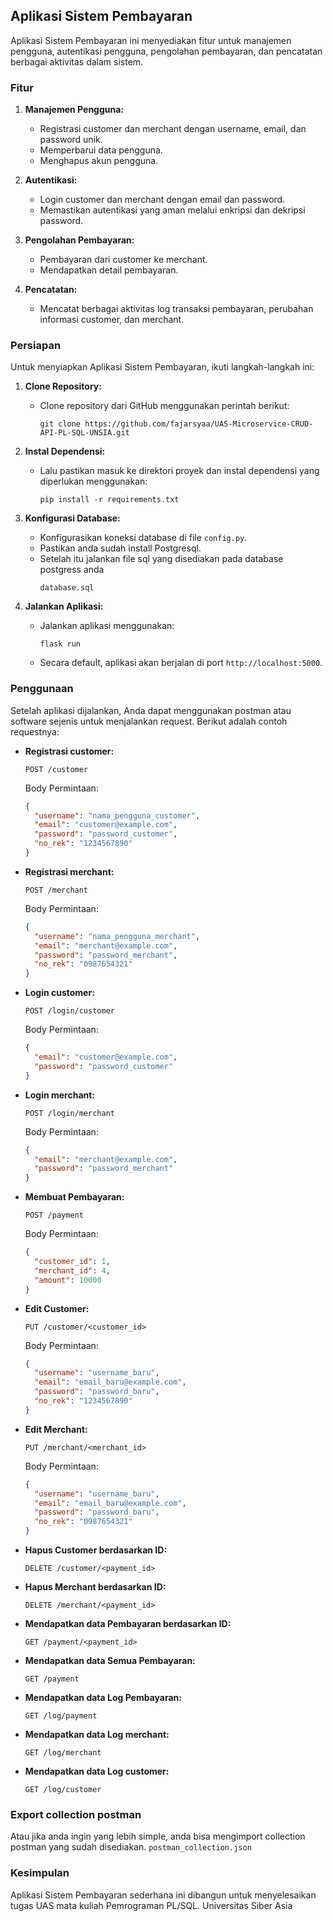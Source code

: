 ##  Aplikasi Sistem Pembayaran

Aplikasi Sistem Pembayaran ini menyediakan fitur untuk manajemen pengguna, autentikasi pengguna, pengolahan pembayaran, dan pencatatan berbagai aktivitas dalam sistem.

### Fitur

1. **Manajemen Pengguna:**
   - Registrasi customer dan merchant dengan username, email, dan password unik.
   - Memperbarui data pengguna.
   - Menghapus akun pengguna.

2. **Autentikasi:**
   - Login customer dan merchant dengan email dan password.
   - Memastikan autentikasi yang aman melalui enkripsi dan dekripsi password.

3. **Pengolahan Pembayaran:**
   - Pembayaran dari customer ke merchant.
   - Mendapatkan detail pembayaran.

4. **Pencatatan:**
   - Mencatat berbagai aktivitas log transaksi pembayaran, perubahan informasi customer, dan merchant.

### Persiapan

Untuk menyiapkan Aplikasi Sistem Pembayaran, ikuti langkah-langkah ini:

1. **Clone Repository:** 
   - Clone repository dari GitHub menggunakan perintah berikut:
     ```
     git clone https://github.com/fajarsyaa/UAS-Microservice-CRUD-API-PL-SQL-UNSIA.git
     ```
   
2. **Instal Dependensi:**
   - Lalu pastikan masuk ke direktori proyek dan instal dependensi yang diperlukan menggunakan:
     ```
     pip install -r requirements.txt
     ```
   
3. **Konfigurasi Database:**
   - Konfigurasikan koneksi database di file `config.py`.
   - Pastikan anda sudah install Postgresql.
   - Setelah itu jalankan file sql yang disediakan pada database postgress anda
     ```
     database.sql
     ```

4. **Jalankan Aplikasi:**
   - Jalankan aplikasi menggunakan:
     ```
     flask run
     ```
   - Secara default, aplikasi akan berjalan di port `http://localhost:5000`.
   
### Penggunaan

Setelah aplikasi dijalankan, Anda dapat menggunakan postman atau software sejenis untuk menjalankan request. Berikut adalah contoh requestnya:

- **Registrasi customer:** 
  ```
  POST /customer
  ```
  Body Permintaan:
  ```json
  {
    "username": "nama_pengguna_customer",
    "email": "customer@example.com",
    "password": "password_customer",
    "no_rek": "1234567890"
  }
  ```

- **Registrasi merchant:** 
  ```
  POST /merchant
  ```
  Body Permintaan:
  ```json
  {
    "username": "nama_pengguna_merchant",
    "email": "merchant@example.com",
    "password": "password_merchant",
    "no_rek": "0987654321"
  }
  ```

- **Login customer:**
  ```
  POST /login/customer
  ```
  Body Permintaan:
  ```json
  {
    "email": "customer@example.com",
    "password": "password_customer"
  }
  ```

- **Login merchant:**
  ```
  POST /login/merchant
  ```
  Body Permintaan:
  ```json
  {
    "email": "merchant@example.com",
    "password": "password_merchant"
  }
  ```

- **Membuat Pembayaran:**
  ```
  POST /payment
  ```
  Body Permintaan:
  ```json
  {
    "customer_id": 1,
    "merchant_id": 4,
    "amount": 10000
  }
  ```

- **Edit Customer:**
  ```
  PUT /customer/<customer_id>
  ```
  Body Permintaan:
  ```json
  {
    "username": "username_baru",
    "email": "email_baru@example.com",
    "password": "password_baru",
    "no_rek": "1234567890"
  }

  ```

- **Edit Merchant:**
  ```
  PUT /merchant/<merchant_id>
  ```
  Body Permintaan:
  ```json
  {
    "username": "username_baru",
    "email": "email_baru@example.com",
    "password": "password_baru",
    "no_rek": "0987654321"
  }
  ```

- **Hapus Customer  berdasarkan ID:**
  ```
  DELETE /customer/<payment_id>
  ```

- **Hapus Merchant berdasarkan ID:**
  ```
  DELETE /merchant/<payment_id>
  ```

- **Mendapatkan data Pembayaran berdasarkan ID:**
  ```
  GET /payment/<payment_id>
  ```

- **Mendapatkan data Semua Pembayaran:**
  ```
  GET /payment
  ```

- **Mendapatkan data Log Pembayaran:**
  ```
  GET /log/payment
  ```

- **Mendapatkan data Log merchant:**
  ```
  GET /log/merchant
  ```

- **Mendapatkan data Log customer:**
  ```
  GET /log/customer
  ```

### Export collection postman
Atau jika anda ingin yang lebih simple, anda bisa mengimport collection postman yang sudah disediakan.
     ```
     postman_collection.json
     ```

### Kesimpulan

Aplikasi Sistem Pembayaran sederhana ini dibangun untuk menyelesaikan tugas UAS mata kuliah Pemrograman PL/SQL. Universitas Siber Asia